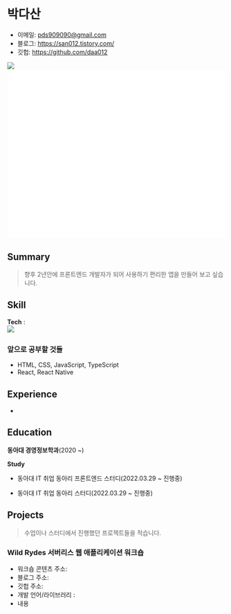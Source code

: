 

<!--
**daa012/daa012** is a ✨ _special_ ✨ repository because its `README.md` (this file) appears on your GitHub profile.

Here are some ideas to get you started:

- 🔭 I’m currently working on ...
- 🌱 I’m currently learning ...
- 👯 I’m looking to collaborate on ...
- 🤔 I’m looking for help with ...
- 💬 Ask me about ...
- 📫 How to reach me: ...
- 😄 Pronouns: ...
- ⚡ Fun fact: ...
-->


# 박다산


- 이메일: pds909090@gmail.com 
- 블로그: https://san012.tistory.com/
- 깃헙: https://github.com/daa012

![](https://github.com/daa012/daa012/raw/main/github-metrics-daa012.svg)
![Metrics](/github-metrics.svg)
## Summary
> 향후 2년안에 프론트엔드 개발자가 되어 사용하기 편리한 앱을 만들어 보고 싶습니다.
## Skill


**Tech** :  
<img src="https://img.shields.io/badge/Python-3766AB?style=flat-square&logo=Python&logoColor=white"/></a>


### 앞으로 공부할 것들
- HTML, CSS, JavaScript, TypeScript
- React, React Native


## Experience

- 


## Education  

**동아대 경영정보학과**(2020 ~)  
> 

**Study**
- 동아대 IT 취업 동아리 프론트엔드 스터디(2022.03.29 ~ 진행중)


- 동아대 IT 취업 동아리  스터디(2022.03.29 ~ 진행중)


## Projects
> 수업이나 스터디에서 진행했던 프로젝트들을 적습니다.
 

### Wild Rydes 서버리스 웹 애플리케이션 워크숍 

- 워크숍 콘텐츠 주소:
- 블로그 주소: 
- 깃헙 주소:
- 개발 언어/라이브러리 : 
- 내용


